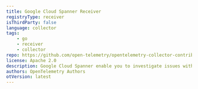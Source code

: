 ```yaml
---
title: Google Cloud Spanner Receiver
registryType: receiver
isThirdParty: false
language: collector
tags:
    - go
    - receiver
    - collector
repo: https://github.com/open-telemetry/opentelemetry-collector-contrib/tree/main/receiver/googlecloudspannerreceiver
license: Apache 2.0
description: Google Cloud Spanner enable you to investigate issues with your database
authors: OpenTelemetry Authors
otVersion: latest
---
```

